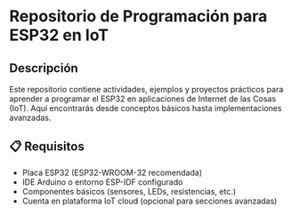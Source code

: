 # Repositorio de Programación para ESP32 en IoT

## Descripción
Este repositorio contiene actividades, ejemplos y proyectos prácticos para aprender a programar el ESP32 en aplicaciones de Internet de las Cosas (IoT). Aquí encontrarás desde conceptos básicos hasta implementaciones avanzadas.

## 📋 Requisitos

* Placa ESP32 (ESP32-WROOM-32 recomendada)
* IDE Arduino o entorno ESP-IDF configurado
* Componentes básicos (sensores, LEDs, resistencias, etc.)
* Cuenta en plataforma IoT cloud (opcional para secciones avanzadas)

